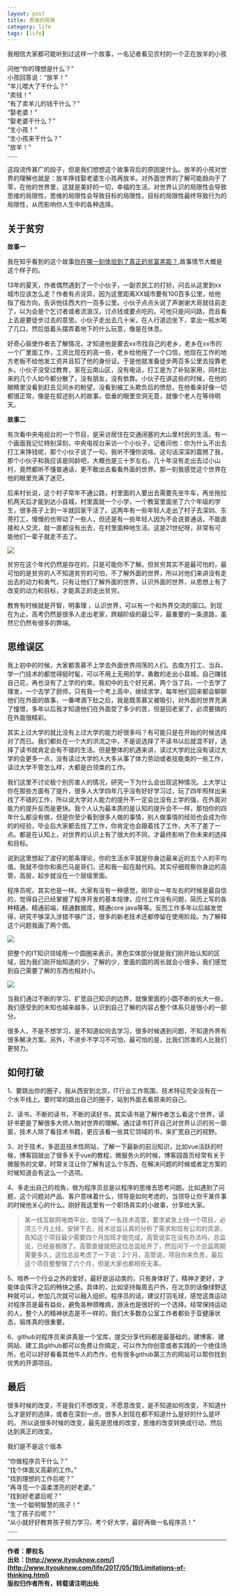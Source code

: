 ```yaml
---
layout: post
title: 思维的局限
category: life
tags: [life]
---
```



我相信大家都可能听到过这样一个故事，一名记者看见农村的一个正在放羊的小孩

问他“你的理想是什么？”  
小孩回答说：“放羊！”  
“羊儿喂大了干什么？”   
“卖钱！”  
“有了卖羊儿的钱干什么？”  
“娶老婆！”  
“娶老婆干什么？”  
“生小孩！”  
“生小孩来干什么？”  
“放羊！”  
 ......

这段流传甚广的段子，但是我们想想这个故事背后的原因是什么。放羊的小孩对世界的理解也就是：放羊挣钱娶老婆生小孩再放羊。对外面世界的了解可能趋向于了零，在他的世界里，这就是美好的一切，幸福的生活。对世界认识的局限性会导致思维的局限性，思维的局限性会导致目标的局限性，目标的局限性最终导致行为的局限性，从而影响你人生中的各种选择。


## 关于贫穷

**故事一**

我在知乎看到的这个故事[你在哪一刻体验到了真正的贫富差距？](https://www.zhihu.com/question/56322619/answer/156776118),故事情节大概是这个样子的。

13年的夏天，作者偶然遇到了一个小伙子，一副农民工的打扮，问去从这里到xx城市应该怎么走？作者有点诧异，因为这里距离XX城市要有100百多公里，给他指了指方向，告诉他往西大约一百多公里。小伙子点点头说了声谢谢大哥就往前走了，以为会是个乞讨者或者流浪汉，讨点钱或要点吃的。可他只是问问路，而且看上去是要徒步过去的意思。小伙子走出去几十米，在人行道边坐下，拿出一瓶水喝了几口，然后低着头摆弄着地下的什么玩意，像是在休息。

好奇心驱使作者去了解情况，才知道他是要去xx市找自己的老乡，老乡在xx市的一个厂里面工作，工资比现在的高一些，老乡给他拖了一个口信，他现在工作的地方老板不给他发工资并且扣了他的身份证。于是他就准备徒步两百多公里去投靠老乡。小伙子没受过教育，家在云南山区，没有电话，打工是为了补贴家用，同村出来的几个人如今都分散了，没有朋友，没有依靠。小伙子在讲这些的时候，在他的眼睛里没看到赶去见同乡的盼望，没看到被工头欺负后的愤怒，在他看来好像一切都很正常，像是在叙述别人的故事，低垂的眼里空洞无意，就像个老人在等待明天。

**故事二**

有次看中央电视台的一个节目，是采访居住在交通闭塞的大山里村民的生活。有一个画面我记忆特别深刻，中央电视台采访一个小伙子，记者问他：你为什么不出去打工来挣钱呢，那个小伙子说了一句，我听不懂你说啥。这句话深深的震撼了我，那个小伙子和我应该是同龄吧，大概也是三十岁左右，几十年没有走出去过小山村，竟然都听不懂普通话，更不敢出去看看外面的世界。那一刻我感觉这个世界在他的眼里充满了迷茫。

后来村长说，这个村子常年不通公路，村里面的人要出去需要先坐牛车，再坐拖拉机两天后才能到达小县城，村里面就一个小学，一个教室里面坐了六个年级的学生，很多孩子上到一半就回家干活了。这两年有一些年轻人走出了村子去深圳、东莞打工，慢慢的也带动了一些人，但还是有一些年轻人因为不会说普通话，不能直接和人交流，就一直都没有出去，在村里面种地生活。这是21世纪呀，非常有可能他们一辈子就走不去了。

 
![](http://www.itmind.net/assets/images/2017/life/life-limit.jpg)  

贫穷在这个年代仍然是存在的，只是可能你不了解。但贫穷其实不是最可怕的，最可怕的是贫穷的人不知道贫穷的可怕，不了解外面的世界，所以对他们来讲没有走出去的动力和勇气，只有让他们了解外面的世界，认识外面的世界，从思想上有了改变的动力和目标，才能真正的走出贫穷。

教育有时候就是开智，明事理 ，认识世界，可以有一个和外界交流的窗口。到现在为止，高考仍然是很多人走出老家，跨越阶级的最公平，最重要的一条道路，虽然它仍然有很多的弊端。


## 思维误区

我上初中的时候，大家都羡慕不上学去外面世界闯荡的人们。去南方打工、当兵、学一门技术的都觉得挺时髦，可以不用上无用的学，勇敢的走出小县城，自己赚钱自己花，再也没有了上学的约束。我初中的五个好兄弟，两个当了兵，一个去学了理发，一个去学了厨师，只有我一个考上高中，继续求学，每年他们回来都会聊聊他们在外面的故事，一番啤酒下肚之后，我是既羡慕又被吸引，对外面的世界充满了憧憬，多年以后我才知道他们在外面受了多少的苦，但是回老家了，必须要搞的在外面很精彩。

其实上过大学的就比没有上过大学的能力好很多吗？有可能只是在开始的时候选择对了而已。我们都处在一个大的洪流之中，不是说选择了不读书以后就混不好，选择了读书就肯定会有不错的生活。但是整体的机遇来讲，读过大学的比没有读过大学的会更多一点，没有读过大学的人大多从事了体力劳动或者技能类的一些工作，读过大学不管怎么样，大都是白领类的工作。

我们这里不讨论极个别厉害人的情况，研究一下为什么会出现这种情况。上大学让你在那些方面有了提升，很多人大学四年几乎没有好好学习过，玩了四年照样出来找了不错的工作，所以说大学对人能力的提升不一定会比没有上学的强，在外面对能力的提升反而是更快。我个人认为最本质的是认知的提升会不一样，那怕你的四年什么都没有做，但是你至少看到很多人做的事情，别人做事情的经验也会成为你的的经验，毕业后大家都去找了工作，你肯定也会跟着找了工作，大不了差了一点。都是在认知上，对世界的认识上有了很大的不同，才最终影响了你未来的选择和目标。

说到这里想起了波仔的那条理论，你的生活水平就是你身边最亲近的五个人的平均值。我就不信你和奥巴马是哥们，还和我一起在敲代码。其实仔细观察你身边的高管，高层，起步就没在一个层级里面。

程序员呢，其实也是一样。大家有没有一种感觉，刚毕业一年左右的时候是最自信的，觉得自己已经掌握了程序开发的基本规律，应付工作没有问题，简历上写的各种精通，精通前端，精通数据库，精通core java等等。反而工作多年以后越发觉得，研究不够深入涉猎不够广泛，很多的新老技术还都停留在使用阶段。为了解释这个问题我画了两个图。

 
![](http://www.itmind.net/assets/images/2017/it-limit-01.jpg)

把整个的IT知识领域用一个圆圈来表示，黑色实体部分就是我们刚开始认知的区域，因为我们刚开始知道的少，了解的少，里面的圆的周长就会小很多，我们感觉到自己需要了解的东西也相对小。

 
![](http://www.itmind.net/assets/images/2017/it-limit-02.jpg)

当我们通过不断的学习、扩宽自己知识的边界，就像里面的小圆不断的长大一些，我们感受到的未知也越来越多，认识到自己了解的内容占整个体系只是很小的一部分。

很多人，不是不想学习，是不知道如何去学习，很多时候遇到问题，不知道外界有很多解决方案。另外，不进步不学习不可怕，最可怕的是，比我们厉害的人比我们更努力。


## 如何打破

1、要跳出你的圈子，我从西安到北京，IT行业工作氛围，技术特征完全没有在一个水平线上。要时常的跳出自己的圈子，站到外面去看原来的自己。

2、读书，不断的读书，不断的读好书，其实读书是了解作者怎么看这个世界，读好书更是了解很多大师人物对世界的理解。通过读书打开自己对世界认识的另一扇窗，技术人除了看技术书籍，更应该看一些其它领域的书，来扩宽自己的视野。

3、对于技术，多逛逛技术性网站，了解一下最新的前沿知识，比如vue活跃的时候，博客园就出了很多关于vue的教程，微服务火的时候，博客园首页经常有关于微服务的文章，时常关注让你了解有这么个东西，在解决问题的时候或者定方案的时候知道会有这么一个选项。

4、多走出自己的视角，做为程序员总是以程序的思维去思考问题。比如遇到了问题，这个问题对产品、客户意味着什么，领导是如何考虑的，当领导让你干某件事的时候他关心的什么。刚好我这里有一个职场真实的小故事，分享给大家。

> 某一线互联网电商平台，空降了一名技术高管，要求紧急上线一个项目，必须三个月上线，安排下去，技术总监认真的分析了需求和现有公司的资源，告知这个项目最少需要四个月加班才能完成，高管说实在没有办法吗，总监说，已经是极限了。高管直接就把这位总监给开了，然后问下一个总监周期需要多久，这位总监考虑了一下说：2个月，高管说，项目你来负责，最后这个项目整整做了六个月，但是大家也都相安无事。

5、培养一个行业之外的爱好，最好是运动类的，只有身体好了，精神才更好，才能体会挥汗之后的畅快之感。具体的，比如坚持每周去户外，在北京的话像绿野这种就可以，参加几次就可以融入组织。程序员的话，建议打羽毛球，感觉这类运动对程序员是最有益处，避免各种颈椎病，游泳也是很好的一个选择。经常保持运动的人，整个人的精神状态是不一样的，我们大多数办公室工作者都处于亚健康状态，锻炼真的很重要。

6、github对程序员来讲真是一个宝库，提交分享代码都是最基础的，建博客、建网站、建工具github都可以免费让你搞定，可以作为你创意或者实践的一个绝佳场所，也可以好好看看其他牛人的杰作，也有很多github第三方的网站可以帮你找到优秀的开源项目。


##  最后

很多时候的改变，不是我们不想改变，不愿意改变，是不知道如何改变，不知道什么才是好的选择，或者在深刻一点，很多人到现在都不知道什么是好的什么是坏的。
所以说很多时候的改变，最先是思维的改变，思维的改变转换成行动，然后达到真正的改变。

我们是不是这个版本

“你做程序员干什么？”  
“找个体面又高薪的工作。”  
“找到理想的工作后呢？”  
“再寻觅一个温柔漂亮的好老婆。”  
“找到好老婆后呢？”  
“生一个聪明智慧的孩子！”  
“生了孩子后呢？”  
“从小就好好教育孩子努力学习，考个好大学，最好再做一名程序员！”  
 ......  


-------------
**作者：廖权名**  
**出处：[http://www.ityouknow.com/](http://www.ityouknow.com/life/2017/05/19/Limitations-of-thinking.html)**      
**版权归作者所有，转载请注明出处** 